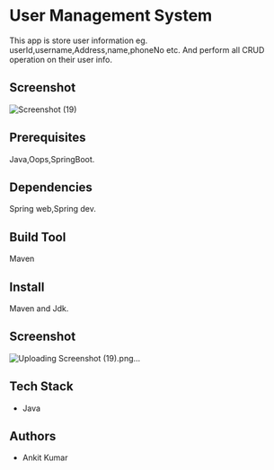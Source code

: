 
# User Management System
This app is store user information eg. userId,username,Address,name,phoneNo etc. And perform all CRUD operation on  their user info.


## Screenshot
![Screenshot (19)](https://user-images.githubusercontent.com/109346750/217376334-e8eb082e-26a3-47d1-973a-3001c9e9ba10.png)
## Prerequisites
Java,Oops,SpringBoot.
## Dependencies
Spring web,Spring dev.
## Build Tool
Maven 
## Install
Maven and Jdk.
## Screenshot
![Uploading Screenshot (19).png…]()
## Tech Stack
- Java

## Authors
- Ankit Kumar
